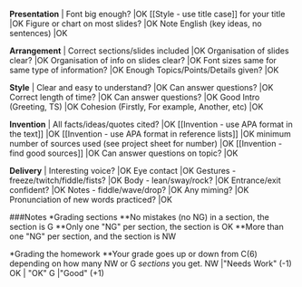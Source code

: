 __Presentation__ 													|
Font big enough? 		                                            |<blue>OK</blue><red> </red>
[[Style - use title case]] for your title 							|<blue>OK</blue><red> </red>
Figure or chart on most slides?                                     |<blue>OK</blue><red> </red>
Note English (key ideas, no sentences)                              |<blue>OK</blue><red> </red>

 __Arrangement__ 													|
Correct sections/slides included									|<blue>OK</blue><red> </red>
Organisation of slides clear?                                       |<blue>OK</blue><red> </red>
Organisation of info on slides clear?                               |<blue>OK</blue><red> </red>
Font sizes same for same type of information?                       |<blue>OK</blue><red> </red>
Enough Topics/Points/Details given?									|<blue>OK</blue><red> </red>

 __Style__ 															|
Clear and easy to understand?										|<blue>OK</blue><red> </red>
Can answer questions?                                               |<blue>OK</blue><red> </red>
Correct length of time?                                               |<blue>OK</blue><red> </red>
Can answer questions?                                               |<blue>OK</blue><red> </red>
Good Intro (Greeting, TS) 									|<blue>OK</blue><red> </red>
Cohesion (Firstly, For example, Another, etc)          |<blue>OK</blue><red> </red>



 __Invention__                                                          |
All facts/ideas/quotes cited?                                      |<blue>OK</blue><red> </red>
[[Invention - use APA format in the text]]                  |<blue>OK</blue><red> </red>
[[Invention - use APA format in reference lists]]                      |<blue>OK</blue><red> </red>
minimum number of sources used (see project sheet for number)           |<blue>OK</blue><red> </red>
[[Invention - find good sources]]                                          |<blue>OK</blue><red> </red>
Can answer questions on topic?                                               |<blue>OK</blue><red> </red>


 __Delivery__                                     |
Interesting voice?                               |<blue>OK</blue><red> </red>
Eye contact                                      |<blue>OK</blue><red> </red>
Gestures - freeze/twitch/fiddle/fists?           |<blue>OK</blue><red> </red>
Body    - lean/sway/rock?                        |<blue>OK</blue><red> </red>
Entrance/exit confident?                        |<blue>OK</blue><red> </red>
Notes - fiddle/wave/drop?                        |<blue>OK</blue><red> </red>
Any miming?                                      |<blue>OK</blue><red> </red>
Pronunciation of new words practiced?            |<blue>OK</blue><red> </red>


###Notes
*Grading sections
**No mistakes (no NG) in a section, the section is <green>G</green>
**Only one "NG" per section, the section is <blue>OK</blue>
**More than one "NG" per section, and the section is <red>NW</red>

*Grading the homework
**Your grade goes up or down from C(6) depending on how many NW or G _sections_ you get.
<red>NW</red> 		|"Needs Work" (-1)
<blue>OK</blue>   	| "OK"
<green>G</green> 	|"Good" (+1)
